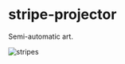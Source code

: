# stripe-projector
Semi-automatic art.

![stripes](https://user-images.githubusercontent.com/6414141/88430466-7c3fdc00-cdc6-11ea-9acb-f400c547b213.png)
